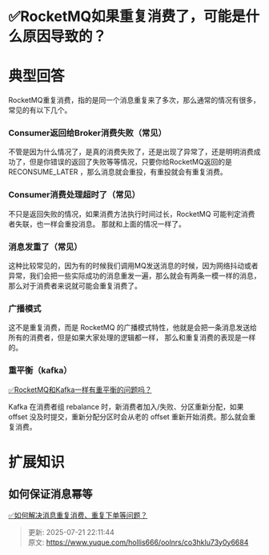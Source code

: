# ✅RocketMQ如果重复消费了，可能是什么原因导致的？

# 典型回答


RocketMQ重复消费，指的是同一个消息重复来了多次，那么通常的情况有很多，常见的有以下几个。



### Consumer返回给Broker消费失败（常见）


不管是因为什么情况了，是真的消费失败了，还是出现了异常了，还是明明消费成功了，但是你错误的返回了失败等等情况，只要你给RocketMQ返回的是 RECONSUME_LATER  ，那么消息就会重投，有重投就会有重复消费。



### Consumer消费处理超时了（常见）


不只是返回失败的情况，如果消费方法执行时间过长，RocketMQ 可能判定消费者失联，也一样会重投消息。 那就和上面的情况一样了。



### 消息发重了（常见）


这种比较常见的，因为有的时候我们调用MQ发送消息的时候，因为网络抖动或者异常，我们会把一些实际成功的消息重发一遍，那么就会有两条一模一样的消息，那么对于消费者来说就可能会重复消费了。





### 广播模式


这不是重复消费，而是 RocketMQ 的广播模式特性，他就是会把一条消息发送给所有的消费者，但是如果大家处理的逻辑都一样， 那么和重复消费的表现是一样的。





### 重平衡（kafka）


[✅RocketMQ和Kafka一样有重平衡的问题吗？](https://www.yuque.com/hollis666/oolnrs/nq5v40p6kn1ugg1z)



Kafka 在消费者组 rebalance 时，新消费者加入/失败、分区重新分配，如果 offset 没及时提交，重新分配分区时会从老的 offset 重新开始消费。那么就会重复消费。



# 扩展知识


## 如何保证消息幂等


[✅如何解决消息重复消费、重复下单等问题？](https://www.yuque.com/hollis666/oolnrs/paqecpn87o0v6np5)



> 更新: 2025-07-21 22:11:44  
> 原文: <https://www.yuque.com/hollis666/oolnrs/co3hklu73y0y6684>